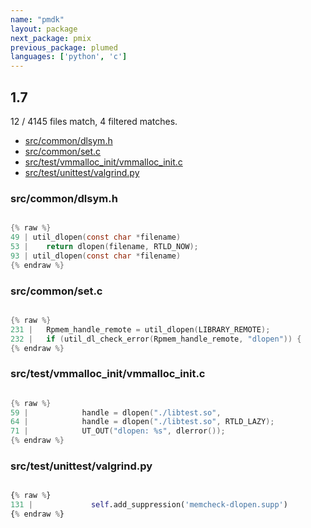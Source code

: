 ```yaml
---
name: "pmdk"
layout: package
next_package: pmix
previous_package: plumed
languages: ['python', 'c']
---
```

## 1.7
12 / 4145 files match, 4 filtered matches.

 - [src/common/dlsym.h](#srccommondlsymh)
 - [src/common/set.c](#srccommonsetc)
 - [src/test/vmmalloc_init/vmmalloc_init.c](#srctestvmmalloc_initvmmalloc_initc)
 - [src/test/unittest/valgrind.py](#srctestunittestvalgrindpy)

### src/common/dlsym.h

```c

{% raw %}
49 | util_dlopen(const char *filename)
53 | 	return dlopen(filename, RTLD_NOW);
93 | util_dlopen(const char *filename)
{% endraw %}

```
### src/common/set.c

```c

{% raw %}
231 | 	Rpmem_handle_remote = util_dlopen(LIBRARY_REMOTE);
232 | 	if (util_dl_check_error(Rpmem_handle_remote, "dlopen")) {
{% endraw %}

```
### src/test/vmmalloc_init/vmmalloc_init.c

```c

{% raw %}
59 | 			handle = dlopen("./libtest.so",
64 | 			handle = dlopen("./libtest.so", RTLD_LAZY);
71 | 			UT_OUT("dlopen: %s", dlerror());
{% endraw %}

```
### src/test/unittest/valgrind.py

```python

{% raw %}
131 |             self.add_suppression('memcheck-dlopen.supp')
{% endraw %}

```